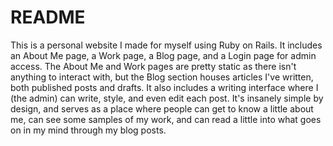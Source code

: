 # README

This is a personal website I made for myself using Ruby on Rails. It includes an About Me page,
a Work page, a Blog page, and a Login page for admin access. The About Me and Work pages are pretty
static as there isn't anything to interact with, but the Blog section houses articles I've written,
both published posts and drafts. It also includes a writing interface where I (the admin) can write,
style, and even edit each post. It's insanely simple by design, and serves as a place where people can
get to know a little about me, can see some samples of my work, and can read a little into what goes on
in my mind through my blog posts.
